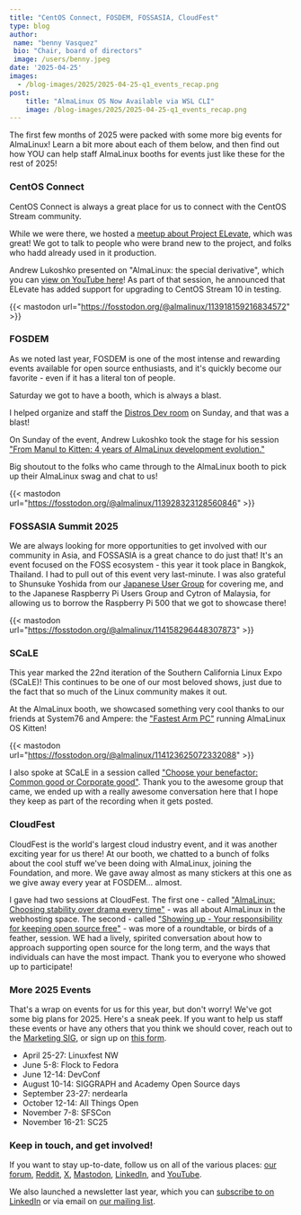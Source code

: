 ```yaml
---
title: "CentOS Connect, FOSDEM, FOSSASIA, CloudFest"
type: blog
author: 
 name: "benny Vasquez"
 bio: "Chair, board of directors"
 image: /users/benny.jpeg
date: '2025-04-25'
images:
  - /blog-images/2025/2025-04-25-q1_events_recap.png
post:
    title: "AlmaLinux OS Now Available via WSL CLI"
    image: /blog-images/2025/2025-04-25-q1_events_recap.png
---
```


The first few months of 2025 were packed with some more big events for AlmaLinux! Learn a bit more about each of them below, and then find out how YOU can help staff AlmaLinux booths for events just like these for the rest of 2025!

### CentOS Connect

CentOS Connect is always a great place for us to connect with the CentOS Stream community.

While we were there, we hosted a [meetup about Project ELevate](https://cfp.fedoraproject.org/centos-connect-2025/talk/TKT8TH/), which was great! We got to talk to people who were brand new to the project, and folks who hadd already used in it production.

Andrew Lukoshko presented on "AlmaLinux: the special derivative", which you can [view on YouTube here](https://t.co/8hcYuzkgJ3)! As part of that session, he announced that ELevate has added support for upgrading to CentOS Stream 10 in testing.

{{< mastodon url="https://fosstodon.org/@almalinux/113918159216834572" >}}

### FOSDEM

As we noted last year, FOSDEM is one of the most intense and rewarding events available for open source enthusiasts, and it's quickly become our favorite - even if it has a literal ton of people.

Saturday we got to have a booth, which is always a blast. 

I helped organize and staff the [Distros Dev room](https://fosdem.org/2025/schedule/track/distributions/) on Sunday, and that was a blast!

On Sunday of the event, Andrew Lukoshko took the stage for his session ["From Manul to Kitten: 4 years of AlmaLinux development evolution."](https://fosdem.org/2025/schedule/event/fosdem-2025-5472-from-manul-to-kitten-4-years-of-almalinux-development-evolution/) 

Big shoutout to the folks who came through to the AlmaLinux booth to pick up their AlmaLinux swag and chat to us!

{{< mastodon url="https://fosstodon.org/@almalinux/113928323128560846" >}}

### FOSSASIA Summit 2025

We are always looking for more opportunities to get involved with our community in Asia, and FOSSASIA is a great chance to do just that! It's an event focused on the FOSS ecosystem - this year it took place in Bangkok, Thailand. I had to pull out of this event very last-minute. I was also grateful to Shunsuke Yoshida from our [Japanese User Group](https://almalinux.connpass.com/) for covering me, and to the Japanese Raspberry Pi Users Group and Cytron of Malaysia, for allowing us to borrow the Raspberry Pi 500 that we got to showcase there! 

{{< mastodon url="https://fosstodon.org/@almalinux/114158296448307873" >}}


### SCaLE

This year marked the 22nd iteration of the Southern California Linux Expo (SCaLE)! This continues to be one of our most beloved shows, just due to the fact that so much of the Linux community makes it out. 

At the AlmaLinux booth, we showcased something very cool thanks to our friends at System76 and Ampere: the ["Fastest Arm PC"](https://t.co/RchCg8xJG8) running AlmaLinux OS Kitten!

{{< mastodon url="https://fosstodon.org/@almalinux/114123625072332088" >}}

I also spoke at SCaLE in a session called ["Choose your benefactor: Common good or Corporate good"](https://www.socallinuxexpo.org/scale/22x/presentations/choose-your-benefactor-common-good-or-corporate-good). Thank you to the awesome group that came, we ended up with a really awesome conversation here that I hope they keep as part of the recording when it gets posted. 

### CloudFest

CloudFest is the world's largest cloud industry event, and it was another exciting year for us there! At our booth, we chatted to a bunch of folks about the cool stuff we've been doing with AlmaLinux, joining the Foundation, and more. We gave away almost as many stickers at this one as we give away every year at FOSDEM... almost. 

I gave had two sessions at CloudFest. The first one - called ["AlmaLinux: Choosing stability over drama every time"](https://www.cloudfest.com/agenda#/talk?id=74760) - was all about AlmaLinux in the webhosting space. The second - called ["Showing up - Your responsibility for keeping open source free"](https://www.cloudfest.com/agenda#/talk?id=75525) - was more of a roundtable, or birds of a feather, session. WE had a lively, spirited conversation about how to approach supporting open source for the long term, and the ways that individuals can have the most impact.  Thank you to everyone who showed up to participate!

### More 2025 Events

That's a wrap on events for us for this year, but don't worry! We've got some big plans for 2025. Here's a sneak peek. If you want to help us staff these events or have any others that you think we should cover, reach out to the [Marketing SIG](https://wiki.almalinux.org/sigs/Marketing.html), or sign up on [this form](https://docs.google.com/forms/d/e/1FAIpQLSeGkzJxrYX3PKWh9szmT0deV2ScumGpEOmmiAeevStYFpYkYw/viewform?usp=sf_link).

-   April 25-27: Linuxfest NW
-   June 5-8: Flock to Fedora
-   June 12-14: DevConf
-   August 10-14: SIGGRAPH and Academy Open Source days
-   September 23-27: nerdearla
-   October 12-14: All Things Open
-   November 7-8: SFSCon
-   November 16-21: SC25

### Keep in touch, and get involved!

If you want to stay up-to-date, follow us on all of the various places: [our forum](https://almalinux.discourse.group/), [Reddit](https://www.reddit.com/r/AlmaLinux/), [X](https://twitter.com/AlmaLinux), [Mastodon](https://fosstodon.org/@almalinux/), [LinkedIn](https://www.linkedin.com/company/80320905/), and [YouTube](https://www.youtube.com/channel/UCt9lpkqUPp1FUEi9uqVlPQA). 

We also launched a newsletter last year, which you can [subscribe to on LinkedIn](https://www.linkedin.com/newsletters/almalinux-news-7123058222835376128/) or via email on [our mailing list](https://lists.almalinux.org/postorius/lists/newsletters.lists.almalinux.org/).